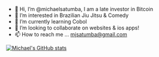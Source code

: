 - 👋 Hi, I’m @michaelsatumba, I am a late investor in Bitcoin
- 👀 I’m interested in Brazilian Jiu Jitsu & Comedy
- 🌱 I’m currently learning Cobol
- 💞️ I’m looking to collaborate on websites & ios apps!
- 📫 How to reach me ... mjsatumba@gmail.com

[![Michael's GitHub stats](https://github-readme-stats.vercel.app/api?username=michaelsatumba)](https://github.com/michaelsatumba/github-readme-stats)
